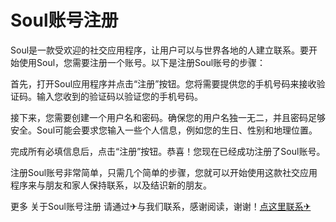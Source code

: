 # Soul账号注册

Soul是一款受欢迎的社交应用程序，让用户可以与世界各地的人建立联系。要开始使用Soul，您需要注册一个账号。以下是注册Soul账号的步骤：

首先，打开Soul应用程序并点击“注册”按钮。您将需要提供您的手机号码来接收验证码。输入您收到的验证码以验证您的手机号码。

接下来，您需要创建一个用户名和密码。确保您的用户名独一无二，并且密码足够安全。Soul可能会要求您输入一些个人信息，例如您的生日、性别和地理位置。

完成所有必填信息后，点击“注册”按钮。恭喜！您现在已经成功注册了Soul账号。

注册Soul账号非常简单，只需几个简单的步骤，您就可以开始使用这款社交应用程序来与朋友和家人保持联系，以及结识新的朋友。

更多 关于Soul账号注册 请通过✈与我们联系，感谢阅读，谢谢！[点这里联系✈](https://t.me/jsksbsjsjp)